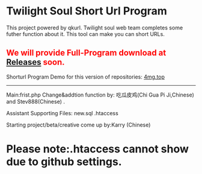 # Twilight Soul Short Url Program
This project powered by qkurl.
Twilight soul web team completes some futher function about it.
This tool can make you can short URLs.
## <font color="red"> We will provide Full-Program download at <a href="https://github.com/Tss-Website/dwz/releases"> Releases</a> soon.</font>



Shorturl Program Demo for this version of repositories: <a href="http://4mg.top"> 4mg.top</a>
<hr>



Main:frist.php
Change&addtion function by: 吃瓜皮鸡(Chi Gua Pi Ji,Chinese) and Stev888(Chinese) .

Assistant Supporting Files:
new.sql 
.htaccess

Starting project/beta/creative come up by:Karry (Chinese)

#  Please note:.htaccess cannot show due to github settings.
